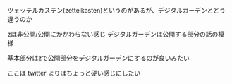 <!-- memo-id: 019a33fd-efd0-77a9-b89e-15bdf95c6562, timestamp: 2025-10-30T07:21:11.376Z, category: "memo", template: "{{content}}" -->
ツェッテルカステン(zettelkasten)というのがあるが、デジタルガーデンとどう違うのか

zは非公開/公開にかかわらない感じ
デジタルガーデンは公開する部分の話の模様

基本部分はzで公開部分をデジタルガーデンにするのが良いみたい
<!-- memo-id: 019a33fd-e0f5-72cf-b236-97fa48737941, timestamp: 2025-10-30T07:21:07.573Z, category: "memo", template: "{{content}}" -->
ここは twitter よりはちょっと硬い感じにしたい
